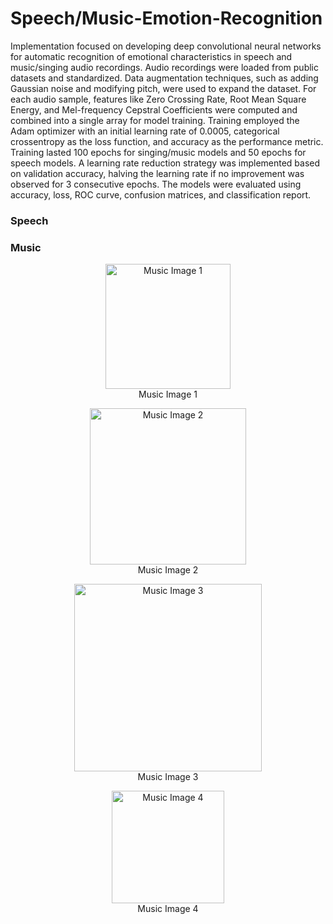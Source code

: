 # Speech/Music-Emotion-Recognition
Implementation focused on developing deep convolutional neural networks for automatic recognition of emotional characteristics in speech and music/singing audio recordings. Audio recordings were loaded from public datasets and standardized. Data augmentation techniques, such as adding Gaussian noise and modifying pitch, were used to expand the dataset. For each audio sample, features like Zero Crossing Rate, Root Mean Square Energy, and Mel-frequency Cepstral Coefficients were computed and combined into a single array for model training. Training employed the Adam optimizer with an initial learning rate of 0.0005, categorical crossentropy as the loss function, and accuracy as the performance metric. Training lasted 100 epochs for singing/music models and 50 epochs for speech models. A learning rate reduction strategy was implemented based on validation accuracy, halving the learning rate if no improvement was observed for 3 consecutive epochs. The models were evaluated using accuracy, loss, ROC curve, confusion matrices, and classification report. 

### Speech


### Music
<p align="center">
  <img src="https://github.com/PatrykSpierewka/Speech-Emotion-Recognition/blob/main/assets/101202344/c60f0ae0-5fab-4d59-bd92-b9556b35cfd4" alt="Music Image 1" width="200"><br>
  Music Image 1
</p>

<p align="center">
  <img src="https://github.com/PatrykSpierewka/Speech-Emotion-Recognition/blob/main/assets/101202344/31fa649b-d0e1-43d4-b0cf-f8b7d32917d3" alt="Music Image 2" width="250"><br>
  Music Image 2
</p>

<p align="center">
  <img src="https://github.com/PatrykSpierewka/Speech-Emotion-Recognition/blob/main/assets/101202344/6f245dc7-1754-4c03-b7f4-3c6cec80aa17" alt="Music Image 3" width="300"><br>
  Music Image 3
</p>

<p align="center">
  <img src="https://github.com/PatrykSpierewka/Speech-Emotion-Recognition/blob/main/assets/101202344/bf6867dd-bd1b-4379-b129-3e234e1bdde1" alt="Music Image 4" width="180"><br>
  Music Image 4
</p>


